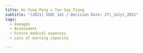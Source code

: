 ```yaml
---
title: Ho Yung Peng v Tan Say Tiong
subtitle: "[2021] SGDC 141 / Decision Date: 27\_July\_2021"
tags:
  - Damages
  - Assessment
  - Future medical expenses
  - Loss of earning capacity

---
```

